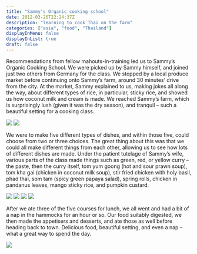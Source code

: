 ```yaml
---
title: "Sammy's Organic cooking school"
date: 2012-03-26T22:24:37Z
description: "learning to cook Thai on the farm"
categories: ["asia", "food", "Thailand"]
displayInMenu: false
displayInList: true
draft: false
---
```


Recommendations from fellow mahouts-in-training led us to Sammy’s Organic Cooking School. We were picked up by Sammy himself, and joined just two others from Germany for the class. We stopped by a local produce market before continuing onto Sammy’s farm, around 30 minutes’ drive from the city. At the market, Sammy explained to us, making jokes all along the way, about different types of rice, in particular, sticky rice, and showed us how coconut milk and cream is made. We reached Sammy’s farm, which is surprisingly lush (given it was the dry season), and tranquil – such a beautiful setting for a cooking class. 

![](/chiang_mai_sammys/chiang_mai_sammys1.jpg)
![](/chiang_mai_sammys/chiang_mai_sammys2.jpg)

We were to make five different types of dishes, and within those five, could choose from two or three choices. The great thing about this was that we could all make different things from each other, allowing us to see how lots of different dishes are made. Under the patient tutelage of Sammy’s wife, various parts of the class made things such as green, red, or yellow curry – the paste, then the curry itself, tom yum goong (hot and sour prawn soup), tom kha gai (chicken in coconut milk soup), stir fried chicken with holy basil, phad thai, som tam (spicy green papaya salad), spring rolls, chicken in pandanus leaves, mango sticky rice, and pumpkin custard. 


![](/chiang_mai_sammys/chiang_mai_sammys3.jpg)
![](/chiang_mai_sammys/chiang_mai_sammys4.jpg)
![](/chiang_mai_sammys/chiang_mai_sammys5.jpg)
![](/chiang_mai_sammys/chiang_mai_sammys6.jpg)

After we ate three of the five courses for lunch, we all went and had a bit of a nap in the hammocks for an hour or so. Our food suitably digested, we then made the appetisers and desserts, and ate those as well before heading back to town. Delicious food, beautiful setting, and even a nap – what a great way to spend the day.


![](/chiang_mai_sammys/chiang_mai_sammys7.jpg)
